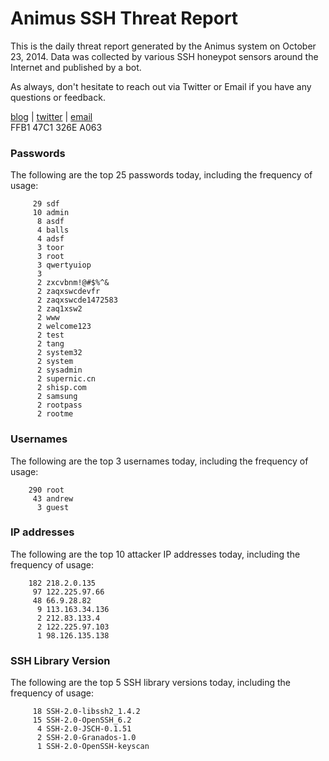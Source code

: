 # Animus SSH Threat Report

This is the daily threat report generated by the Animus system on October 23, 2014. Data was collected by various SSH honeypot sensors around the Internet and published by a bot.  

As always, don't hesitate to reach out via Twitter or Email if you have any questions or feedback.  

[blog](http://morris.guru) | [twitter](https://twitter.com/andrew___morris) | [email](mailto:andrew@morris.guru)  
FFB1 47C1 326E A063  
### Passwords
The following are the top 25 passwords today, including the frequency of usage:
```
     29 sdf
     10 admin
      8 asdf
      4 balls
      4 adsf
      3 toor
      3 root
      3 qwertyuiop
      3 
      2 zxcvbnm!@#$%^&
      2 zaqxswcdevfr
      2 zaqxswcde1472583
      2 zaq1xsw2
      2 www
      2 welcome123
      2 test
      2 tang
      2 system32
      2 system
      2 sysadmin
      2 supernic.cn
      2 shisp.com
      2 samsung
      2 rootpass
      2 rootme
```

### Usernames
The following are the top 3 usernames today, including the frequency of usage:
```
    290 root
     43 andrew
      3 guest
```

### IP addresses
The following are the top 10 attacker IP addresses today, including the frequency of usage:
```
    182 218.2.0.135
     97 122.225.97.66
     48 66.9.28.82
      9 113.163.34.136
      2 212.83.133.4
      2 122.225.97.103
      1 98.126.135.138
```

### SSH Library Version
The following are the top 5 SSH library versions today, including the frequency of usage:
```
     18 SSH-2.0-libssh2_1.4.2
     15 SSH-2.0-OpenSSH_6.2
      4 SSH-2.0-JSCH-0.1.51
      2 SSH-2.0-Granados-1.0
      1 SSH-2.0-OpenSSH-keyscan
```
